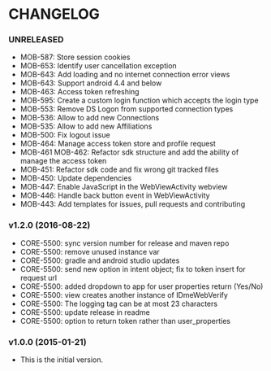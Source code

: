 # CHANGELOG

### UNRELEASED

- MOB-587: Store session cookies
- MOB-653: Identify user cancellation exception
- MOB-643: Add loading and no internet connection error views
- MOB-643: Support android 4.4 and below
- MOB-463: Access token refreshing
- MOB-595: Create a custom login function which accepts the login type
- MOB-553: Remove DS Logon from supported connection types
- MOB-536: Allow to add new Connections
- MOB-535: Allow to add new Affiliations
- MOB-500: Fix logout issue
- MOB-464: Manage access token store and profile request
- MOB-461 MOB-462: Refactor sdk structure and add the ability of manage the access token
- MOB-451: Refactor sdk code and fix wrong git tracked files
- MOB-450: Update dependencies
- MOB-447: Enable JavaScript in the WebViewActivity webview
- MOB-446: Handle back button event in WebViewActivity
- MOB-443: Add templates for issues, pull requests and contributing

### v1.2.0 (2016-08-22)

- CORE-5500: sync version number for release and maven repo
- CORE-5500: remove unused instance var
- CORE-5500: gradle and android studio updates
- CORE-5500: send new option in intent object; fix to token insert for request url
- CORE-5500: added dropdown to app for user properties return (Yes/No)
- CORE-5500: view creates another instance of IDmeWebVerify
- CORE-5500: The logging tag can be at most 23 characters
- CORE-5500: update release in readme
- CORE-5500: option to return token rather than user_properties

### v1.0.0 (2015-01-21)

- This is the initial version.

